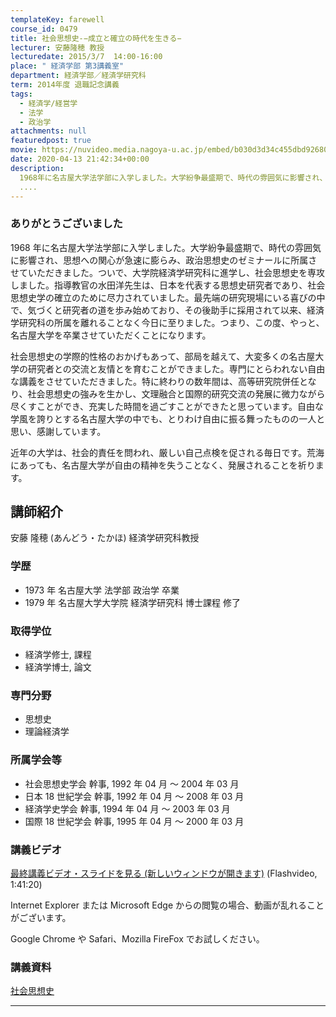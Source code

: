 ```yaml
---
templateKey: farewell
course_id: 0479
title: 社会思想史-−成立と確立の時代を生きる−
lecturer: 安藤隆穂 教授
lecturedate: 2015/3/7  14:00-16:00
place: " 経済学部 第3講義室"
department: 経済学部／経済学研究科
term: 2014年度 退職記念講義
tags:
  - 経済学/経営学
  - 法学
  - 政治学
attachments: null
featuredpost: true
movie: https://nuvideo.media.nagoya-u.ac.jp/embed/b030d3d34c455dbd9268079801358e761b9ec88b
date: 2020-04-13 21:42:34+00:00
description:
  1968年に名古屋大学法学部に入学しました。大学紛争最盛期で、時代の雰囲気に影響され、思想への関心が急速に膨らみ、政治思想史のゼミナールに所属させていただきました。ついで、大学院経済学研究科に進学し、社会思想史を専攻しました。指導教官の水田洋先生は、日本を代表する思想史研究者であり、社会思想史学の確立のために尽力されていました。最先端の研究現場にいる喜びの中で、気づくと研究者の道を歩み始めてお
  ....
---
```


### ありがとうございました

1968 年に名古屋大学法学部に入学しました。大学紛争最盛期で、時代の雰囲気に影響され、思想への関心が急速に膨らみ、政治思想史のゼミナールに所属させていただきました。ついで、大学院経済学研究科に進学し、社会思想史を専攻しました。指導教官の水田洋先生は、日本を代表する思想史研究者であり、社会思想史学の確立のために尽力されていました。最先端の研究現場にいる喜びの中で、気づくと研究者の道を歩み始めており、その後助手に採用されて以来、経済学研究科の所属を離れることなく今日に至りました。つまり、この度、やっと、名古屋大学を卒業させていただくことになります。

社会思想史の学際的性格のおかげもあって、部局を越えて、大変多くの名古屋大学の研究者との交流と友情とを育むことができました。専門にとらわれない自由な講義をさせていただきました。特に終わりの数年間は、高等研究院併任となり、社会思想史の強みを生かし、文理融合と国際的研究交流の発展に微力ながら尽くすことができ、充実した時間を過ごすことができたと思っています。自由な学風を誇りとする名古屋大学の中でも、とりわけ自由に振る舞ったものの一人と思い、感謝しています。

近年の大学は、社会的責任を問われ、厳しい自己点検を促される毎日です。荒海にあっても、名古屋大学が自由の精神を失うことなく、発展されることを祈ります。

## 講師紹介

安藤 隆穂 (あんどう・たかほ) 経済学研究科教授

### 学歴

- 1973 年 名古屋大学 法学部 政治学 卒業
- 1979 年 名古屋大学大学院 経済学研究科 博士課程 修了

### 取得学位

- 経済学修士, 課程
- 経済学博士, 論文

### 専門分野

- 思想史
- 理論経済学

### 所属学会等

- 社会思想史学会 幹事, 1992 年 04 月 ～ 2004 年 03 月
- 日本 18 世紀学会 幹事, 1992 年 04 月 ～ 2008 年 03 月
- 経済学史学会 幹事, 1994 年 04 月 ～ 2003 年 03 月
- 国際 18 世紀学会 幹事, 1995 年 04 月 ～ 2000 年 03 月

### 講義ビデオ

[最終講義ビデオ・スライドを見る (新しいウィンドウが開きます)](https://nuvideo.media.nagoya-u.ac.jp/embed/b030d3d34c455dbd9268079801358e761b9ec88b) (Flashvideo, 1:41:20)

Internet Explorer または Microsoft Edge からの閲覧の場合、動画が乱れることがございます。

Google Chrome や Safari、Mozilla FireFox でお試しください。

### 講義資料

[社会思想史](https://ocw.nagoya-u.jp/files/479/lect.pdf)

---
